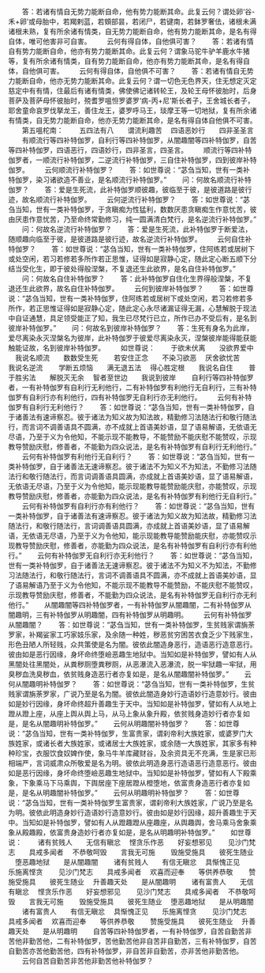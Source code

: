 <!-- { "loadSidebar": true } -->
　　答：若诸有情自无势力能断自命，他有势力能断其命。此复云何？谓处卵‘谷-禾+卵’或母胎中，若羯剌蓝，若頞部昙，若闭尸，若键南，若鉢罗奢佉，诸根未满诸根未熟，复有所余诸有情类，自无势力能断自命，他有势力能断其命，是名有得自体，唯可他害非可自害。
　　云何有得自体，自他俱可害？
　　答：若诸有情自有势力能断自命，他亦有势力能断其命。此复云何？谓象马驼牛驴羊鹿水牛猪等，复有所余诸有情类，自有势力能断自命，他亦有势力能断其命，是名有得自体，自他俱可害。
　　云何有得自体，自他俱不可害？
　　答：若诸有情自无势力能断自命，他亦无势力能断其命。此复云何？谓一切色无色界天，住无想定灭定慈定中有有情，住最后有诸有情类，佛使佛记诸转轮王，及轮王母怀彼胎时，后身菩萨及菩萨母怀彼胎时，殑耆罗嗢怛罗婆罗‘病-丙+尼’斯长者子，王舍城长者子，耶舍童命哀罗伐拏龙王，善住龙王，婆罗呼马王，琰摩王等一切地狱，复有所余诸有情类，自无势力能断自命，他亦无势力能断其命，是名有得自体自他俱不可害。
　　第五嗢柁南：
　　五四法有八　　谓流利趣苦
　四语恶妙行　　四非圣圣言
　　有顺流行等四补特伽罗，自利行等四补特伽罗，从闇趣闇等四补特伽罗，自苦等四补特伽罗，四语恶行，四语妙行，四非圣言，四圣言。
　　顺流行等四补特伽罗者，一顺流行补特伽罗，二逆流行补特伽罗，三自住补特伽罗，四到彼岸补特伽罗。
　　云何顺流行补特伽罗？
　　答：如世尊说：“苾刍当知，世有一类补特伽罗，染习诸欲造不善业，是名顺流行补特伽罗。”
　　问：何故名顺流行补特伽罗？
　　答：爱是生死流，此补特伽罗顺彼趣，彼临至于彼，是彼道路是彼行迹，故名顺流行补特伽罗。
　　云何逆流行补特伽罗？
　　答：如世尊说：“苾刍当知，世有一类补特伽罗，于贪瞋痴为性猛利，数数厌患贪瞋痴生作意忧苦，彼由厌患作意忧苦，乃至命终常勤修习，纯一圆满清白梵行，是名逆流行补特伽罗。”
　　问：何故名逆流行补特伽罗？
　　答：爱是生死流，此补特伽罗于断爱法，随顺趣向临至于彼，是彼道路是彼行迹，故名逆流行补特伽罗。
　　云何自住补特伽罗？
　　答：如世尊说：“苾刍当知，世有一类补特伽罗，住阿练若或居树下或处空闲，若习若修若多所作若正思惟，证得如是寂静心定，随此定心断五顺下分结当受化生，即于彼处得般涅槃，不复退还生此欲界，是名自住补特伽罗。”
　　问：何故名自住补特伽罗？
　　答：此补特伽罗自住化生界得般涅槃，不复退还生此欲界，故名自住补特伽罗。
　　云何到彼岸补特伽罗？
　　答：如世尊说：“苾刍当知，世有一类补特伽罗，住阿练若或居树下或处空闲，若习若修若多所作，若正思惟证得如是寂静心定，随此定心永尽诸漏证得无漏，心慧解脱于现法中自证通慧，具足领受能正了知，我生已尽梵行已立，所作已办不受后有，是名到彼岸补特伽罗。”
　　问：何故名到彼岸补特伽罗？
　　答：生死有身名为此岸，爱尽离染永灭涅槃名为彼岸，此补特伽罗于彼爱尽离染永灭，涅槃彼岸能得能获能触能证故，名到彼岸补特伽罗。
　　如世尊说：
　　于欲未伏离　　没欲界爱中
　我说名顺流　　数数受生死
　　若安住正念　　不染习欲恶
　厌舍欲忧苦　　我说名逆流
　　学断五烦恼　　满无退五法
　得心胜定根　　我说名自住
　　普于胜劣法　　解脱灭无余
　智者至世边　　我说到彼岸
　　自利行等四补特伽罗者，一有补特伽罗有自利行无利他行，二有补特伽罗有利他行无自利行，三有补特伽罗有自利行亦有利他行，四有补特伽罗无自利行亦无利他行。
　　云何有补特伽罗有自利行无利他行？
　　答：如世尊说：“苾刍当知，世有一类补特伽罗，自于诸善法有速谛察忍。彼于诸法为知义故为知法故，精勤修习法随法行和敬行随法行，而言词不调善语具不圆满，亦不成就上首语美妙语，显了语易解语，无依语无尽语，乃至于义为令他知，不能示现不能教导，不能赞励不能庆慰不能赞叹，示现教导赞励庆慰，修善者，不能勤为四众说法，是名有补特伽罗有自利行无利他行。”
　　云何有补特伽罗有利他行无自利行？
　　答：如世尊说：“苾刍当知，世有一类补特伽罗，自于诸善法无速谛察忍。彼于诸法不为知义不为知法，不勤修习法随法行和敬行随法行，而言词调善语具圆满，亦成就上首语美妙语，显了语易解语，无依语无尽语，乃至于义为令他知，能示现能教导能赞励能庆慰，亦能赞叹，示现教导赞励庆慰，修善者，亦能勤为四众说法，是名有补特伽罗有利他行无自利行。”
　　云何有补特伽罗有自利行亦有利他行？
　　答：如世尊说：“苾刍当知，世有一类补特伽罗，自于诸善法有速谛察忍。彼于诸法为知义故为知法故，精勤修习法随法行，和敬行随法行，言词调善语具圆满，亦成就上首语美妙语，显了语易解语，无依语无尽语，乃至于义为令他知，能示现能教导能赞励能庆慰，亦能赞叹示现教导赞励庆慰，修善者，亦能勤为四众说法，是名有补特伽罗有自利行亦有利他行。”
　　云何有补特伽罗无自利行亦无利他行？
　　答：如世尊说：“苾刍当知，世有一类补特伽罗，自于诸善法无速谛察忍。彼于诸法不为知义不为知法，不勤修习法随法行，和敬行随法行，言词不调善语具不圆满，亦不成就上首语美妙语，显了语易解语乃至于义为令他知，不能示现不能教导不能赞励，不能庆慰不能赞叹，示现教导赞励庆慰，修善者，不能勤为四众说法，是名有补特伽罗无自利行亦无利他行。”
　　从闇趣闇等四补特伽罗者，一有补特伽罗从闇趣闇，二有补特伽罗从闇趣明，三有补特伽罗从明趣闇，四有补特伽罗从明趣明。
　　云何有补特伽罗从闇趣闇？
　　答：如世尊说：“苾刍当知，世有一类补特伽罗，生贫贱家谓旃荼罗家，补羯娑家工巧家妓乐家，及余随一种姓，秽恶贫穷困苦衣食乏少下贱家生，形色丑陋人所轻贱，众共策使是名为闇。彼依此闇造身恶行，造语恶行造意恶行。彼由如是恶行因缘，身坏命终堕嶮恶趣生地狱中。当知如是补特伽罗，譬如有人从黑闇处往黑闇处，从粪秽厕堕粪秽厕，从恶瀑流入恶瀑流，脱一牢狱趣一牢狱，用臭秽血洗臭秽血，依贫贱身造恶行者亦复如是，是名从闇趣闇补特伽罗。”
　　云何从闇趣明补特伽罗？
　　答：如世尊说：“苾刍当知，世有一类补特伽罗，生贫贱家谓旃荼罗家，广说乃至是名为闇。彼依此闇造身妙行造语妙行造意妙行。彼由如是妙行因缘，身坏命终超升善趣生于天中。当知如是补特伽罗，譬如有人从地上蹬从蹬上座，从座上舆从舆上马，从马上象从象升殿，依贫贱身造妙行者亦复如是，是名从闇趣明补特伽罗。”
　　云何从明趣闇补特伽罗？
　　答：如世尊说：“苾刍当知，世有一类补特伽罗，生富贵家，谓刹帝利大族姓家，或婆罗门大族姓家，或诸长者大族姓家，或诸居士大族姓家，或余随一大族姓家，其家多有种种珍宝，衣服饮食奴婢作使，象马牛羊库藏财谷，及余资具无不充满，生是家已形相端严，言词威肃众所敬爱是名为明。彼依此明造身恶行造语恶行造意恶行。彼由如是恶行因缘，身坏命终堕嶮恶趣生地狱中。当知如是补特伽罗，譬如有人下殿乘象，下象乘马下马乘舆，下舆居座下座居蹬从橙堕地，依富贵身造恶行者亦复如是，是名从明趣闇补特伽罗。”
　　云何从明趣明补特伽罗？
　　答：如世尊说：“苾刍当知，世有一类补特伽罗生富贵家，谓刹帝利大族姓家，广说乃至是名为明。彼依此明造身妙行造语妙行造意妙行。彼由如是妙行因缘，超升善趣生于天中。当知如是补特伽罗，譬如有人从蹬趣蹬从座趣座，从舆趣舆，舍马乘马舍象乘象从殿趣殿，依富贵身造妙行者亦复如是，是名从明趣明补特伽罗。”
　　如世尊说：
　　诸有贫贱人　　无信有瞋忿
　悭贪乐作恶　　好妄想邪见
　　见沙门梵志　　具戒多闻者
　不恭敬呵毁　　言我无可施
　　毁施受施具　　彼死生随业
　堕恶趣地狱　　是从闇趣闇
　　诸有贫贱人　　有信无瞋忿
　具惭愧正见　　乐施离悭贪
　　见沙门梵志　　具戒多闻者
　欢喜而迎奉　　等供养恭敬
　　赞施受施具　　彼死生随业
　升善趣天处　　是从闇趣明
　　诸有富贵人　　无信有瞋忿
　悭贪乐作恶　　好妄想邪见
　　见沙门梵志　　具戒多闻者
　不恭敬呵毁　　言我无可施
　　毁施受施具　　彼死生随业
　堕恶趣地狱　　是从明趣闇
　　诸有富贵人　　有信无瞋忿
　具惭愧正见　　乐施离悭贪
　　见沙门梵志　　具戒多闻者
　欢喜而迎奉　　等供养恭敬
　　赞施受施具　　彼死生随业
　升善趣天处　　是从明趣明
　　自苦等四补特伽罗者，一有补特伽罗，自苦自勤苦非苦他非勤苦他，二有补特伽罗，苦他勤苦他非自苦非自勤苦，三有补特伽罗，自苦自勤苦亦苦他勤苦他，四有补特伽罗，非自苦非自勤苦，亦非苦他非勤苦他。
　　云何自苦自勤苦非苦他非勤苦他补特伽罗？
